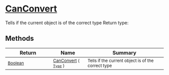 # [CanConvert](./FeatureDescriptorTJsonConverter-100664025.md)

Tells if the current object is of the correct type
Return type:
## Methods

| Return | Name | Summary | 
| --- | --- | --- | 
| <sub>[Boolean](https://docs.microsoft.com/en-us/dotnet/api/System.Boolean)</sub><img width=200/>| <sub>[CanConvert](./FeatureDescriptorTJsonConverter-100664025.md) ( [`Type`](https://docs.microsoft.com/en-us/dotnet/api/System.Type) )</sub>| <sub>Tells if the current object is of the correct type</sub><img width=200/>| <br>


